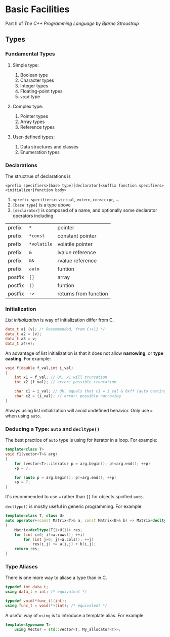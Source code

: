 # Basic Facilities
Part II of *The C++ Programming Language* by *Bjarne Stroustrup*

## Types

### Fundamental Types

1. Simple type:
   1. Boolean type
   2. Character types
   3. Integer types
   4. Floating-point types
   5. `void` type

2. Complex type:
   1. Pointer types
   2. Array types
   3. Reference types

3. User-defined types:
   1. Data structures and classes
   2. Enumeration types

### Declarations

The structrue of declarations is
```
<prefix specifiers>[base type][declarator]<suffix function specifiers><initializer|function body>
```

1. `<prefix specifiers>`: `virtual`, `extern`, `constexpr`, ...
2. `[base type]` is a type above
3. `[declarator]` is composed of a name, and optionally some declarator operators including

|         |             |                       |
| ------- | ----------- | --------------------- |
| prefix  | `*`         | pointer               |
| prefix  | `*const`    | constant pointer      |
| prefix  | `*volatile` | volatile pointer      |
| prefix  | `&`         | lvalue reference      |
| prefix  | `&&`        | rvalue reference      |
| prefix  | `auto`      | funtion               |
| postfix | `[]`        | array                 |
| postfix | `()`        | funtion               |
| postfix | `->`        | returns from function |

### Initialization
*List initialization* is way of initialization differ from C.
```cpp
data_t a1 {v}; /* Recommended, from C++11 */
data_t a2 = {v};
data_t a3 = v;
data_t a4(v);
```

An advantage of list initialization is that it does not allow **narrowing**, or **type casting**. For example:
```cpp
void f(double f_val,int i_val)
{
    int x1 = f_val; // OK, x1 will truncation
    int x2 {f_val}; // error: possible truncation

    char c1 = i_val; // OK, equals that c1 = i_val & 0xff (auto casting)
    char c2 = {i_val}; // error: possible narrowing
}
```
Always using list initialization will avoid undefined behavior. Only use `=` when using `auto`.

### Deducing a Type: `auto` and `decltype()`
The best practice of `auto` type is using for iterator in a loop. For example:
```cpp
template<class T>
void f1(vector<T>& arg)
{
    for (vector<T>::iterator p = arg.begin(); p!=arg.end(); ++p)
    ∗p = 7;

    for (auto p = arg.begin(); p!=arg.end(); ++p)
    ∗p = 7;
}
```
It's recommended to use `=` rather than `{}` for objects spcified `auto`.

`decltype()` is mostly useful in generic programming. For example:
```cpp
template<class T, class U>
auto operator+(const Matrix<T>& a, const Matrix<U>& b) −> Matrix<decltype(T{}+U{})>
{
    Matrix<decltype(T{}+U{})> res;
    for (int i=0; i!=a.rows(); ++i)
        for (int j=0; j!=a.cols(); ++j)
            res(i,j) += a(i,j) + b(i,j);
    return res;
}
```

### Type Aliases
There is one more way to aliase a type than in C.
```cpp
typedef int data_t;
using data_t = int; /* equivalent */

typedef void(*func_t)(int);
using func_t = void(*)(int); /* equivalent */
```

A useful way of `using` is to introduce a template alias. For example:
```cpp
template<typename T>
    using Vector = std::vector<T, My_allocator<T>>;
```

